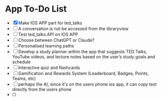# App To-Do List

- [X] Make IOS APP part for ted_talks
- [ ] A conversation is not be accessed from the libraryview
- [ ] Test ted_talks API on IOS APP
- [ ] Choose between ChatGPT or Claude?
- [ ] Personalised learning paths
- [ ] Develop a study planner within the app that suggests TED Talks, YouTube videos, and lecture notes based on the user’s study goals and schedule
- [ ] Interactive quiz and flashcards
- [ ] Gamification and Rewards System (Leaderboard, Badges, Points, Teams, etc)
- [ ] perhaps the AI, since it's on the users phone ios app, it can copy text directly from the users phone
- [ ]

